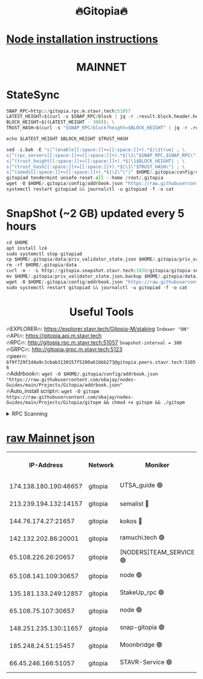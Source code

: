 <h1 align="center"> 🔥Gitopia🔥</h1>

[Node installation instructions](https://github.com/obajay/nodes-Guides/tree/main/Projects/Gitopia)
=

<h1 align="center"> MAINNET</h1>

# StateSync
```python
SNAP_RPC=http://gitopia.rpc.m.stavr.tech:51057
LATEST_HEIGHT=$(curl -s $SNAP_RPC/block | jq -r .result.block.header.height); \
BLOCK_HEIGHT=$((LATEST_HEIGHT - 300)); \
TRUST_HASH=$(curl -s "$SNAP_RPC/block?height=$BLOCK_HEIGHT" | jq -r .result.block_id.hash)

echo $LATEST_HEIGHT $BLOCK_HEIGHT $TRUST_HASH

sed -i.bak -E "s|^(enable[[:space:]]+=[[:space:]]+).*$|\1true| ; \
s|^(rpc_servers[[:space:]]+=[[:space:]]+).*$|\1\"$SNAP_RPC,$SNAP_RPC\"| ; \
s|^(trust_height[[:space:]]+=[[:space:]]+).*$|\1$BLOCK_HEIGHT| ; \
s|^(trust_hash[[:space:]]+=[[:space:]]+).*$|\1\"$TRUST_HASH\"| ; \
s|^(seeds[[:space:]]+=[[:space:]]+).*$|\1\"\"|" $HOME/.gitopia/config/config.toml
gitopiad tendermint unsafe-reset-all --home /root/.gitopia
wget -O $HOME/.gitopia/config/addrbook.json "https://raw.githubusercontent.com/obajay/nodes-Guides/main/Projects/Gitopia/addrbook.json"
systemctl restart gitopiad && journalctl -u gitopiad -f -o cat
```
# SnapShot (~2 GB) updated every 5 hours
```python
cd $HOME
apt install lz4
sudo systemctl stop gitopiad
cp $HOME/.gitopia/data/priv_validator_state.json $HOME/.gitopia/priv_validator_state.json.backup
rm -rf $HOME/.gitopia/data
curl -o - -L http://gitopia.snapshot.stavr.tech:1030/gitopia/gitopia-snap.tar.lz4 | lz4 -c -d - | tar -x -C $HOME/.gitopia --strip-components 2
mv $HOME/.gitopia/priv_validator_state.json.backup $HOME/.gitopia/data/priv_validator_state.json
wget -O $HOME/.gitopia/config/addrbook.json "https://raw.githubusercontent.com/obajay/nodes-Guides/main/Projects/Gitopia/addrbook.json"
sudo systemctl restart gitopiad && journalctl -u gitopiad -f -o cat
```
 <h1 align="center"> Useful Tools</h1>

🔥EXPLORER🔥:      https://explorer.stavr.tech/Gitopia-M/staking  `Indexer "ON"` \
🔥API🔥: 			 		 https://gitopia.api.m.stavr.tech \
🔥RPC🔥:           http://gitopia.rpc.m.stavr.tech:51057              `Snapshot-interval = 300` \
🔥GRPC🔥:          http://gitopia.grpc.m.stavr.tech:5123 \
🔥peer🔥:					 `6f9f729f2d4a9c3cbab3130157f5200a61bbb273@gitopia.peers.stavr.tech:51056` \
🔥Addrbook🔥:    ```wget -O $HOME/.gitopia/config/addrbook.json "https://raw.githubusercontent.com/obajay/nodes-Guides/main/Projects/Gitopia/addrbook.json"``` \
🔥Auto_install script🔥: ```wget -O gitopm https://raw.githubusercontent.com/obajay/nodes-Guides/main/Projects/Gitopia/gitopm && chmod +x gitopm && ./gitopm```


<details>
<summary>RPC Scanning</summary>

<h2 align="center"> We scan nodes in real time every 4 hours. And we provide the final result of RPC endpoints.
We cannot influence the operation of these nodes in any way. </h2>


```python
If Voting Power is higher than 0 --> then the Node is a validator of the network and may be subject to attack and be a potential threat to the chain.
```
```python
We marked such validators with a red symbol
```

</details>

[raw Mainnet json](https://rpc-check.gitopm.stavr.tech/gitopm/rpc-gitopm-result.json)
=

<table><tr><th>IP-Address</th><th>Network</th><th>Moniker</th><th>Latest Block Height</th><th>Earliest Block Height</th><th>Catching Up</th><th>Voting Power</th><th>Scan Time</th></tr><tr><td>174.138.180.190:46657</td><td>gitopia</td><td>UTSA_guide 🟢</td><td>10094918</td><td>6071990</td><td>False</td><td>0</td><td>2023-12-04T01:40:01.889135161UTC</td></tr><tr><td>213.239.194.132:14157</td><td>gitopia</td><td>semalist 🔴</td><td>10095028</td><td>6071990</td><td>False</td><td>429060</td><td>2023-12-04T01:40:21.503566728UTC</td></tr><tr><td>144.76.174.27:21657</td><td>gitopia</td><td>kokos 🔴</td><td>10095034</td><td>6071990</td><td>False</td><td>936373</td><td>2023-12-04T01:40:31.513227207UTC</td></tr><tr><td>142.132.202.86:20001</td><td>gitopia</td><td>ramuchi.tech 🟢</td><td>10095033</td><td>6548337</td><td>False</td><td>0</td><td>2023-12-04T01:40:30.720024712UTC</td></tr><tr><td>65.108.226.26:20657</td><td>gitopia</td><td>[NODERS]TEAM_SERVICE 🟢</td><td>10095043</td><td>6846001</td><td>False</td><td>0</td><td>2023-12-04T01:40:50.878178027UTC</td></tr><tr><td>65.108.141.109:30657</td><td>gitopia</td><td>node 🟢</td><td>10095033</td><td>6931333</td><td>False</td><td>0</td><td>2023-12-04T01:40:30.103075780UTC</td></tr><tr><td>135.181.133.249:12857</td><td>gitopia</td><td>StakeUp_rpc 🟢</td><td>10095034</td><td>8010001</td><td>False</td><td>0</td><td>2023-12-04T01:40:31.186755241UTC</td></tr><tr><td>65.108.75.107:30657</td><td>gitopia</td><td>node 🟢</td><td>10095038</td><td>8802845</td><td>False</td><td>0</td><td>2023-12-04T01:40:42.157983917UTC</td></tr><tr><td>148.251.235.130:11657</td><td>gitopia</td><td>snap-gitopia 🟢</td><td>10095033</td><td>9516001</td><td>False</td><td>0</td><td>2023-12-04T01:40:30.369939579UTC</td></tr><tr><td>185.248.24.51:15457</td><td>gitopia</td><td>Moonbridge 🟢</td><td>10095028</td><td>9781501</td><td>False</td><td>0</td><td>2023-12-04T01:40:21.274102547UTC</td></tr><tr><td>66.45.246.166:51057</td><td>gitopia</td><td>STAVR-Service 🟢</td><td>10095010</td><td>10083601</td><td>False</td><td>0</td><td>2023-12-04T01:40:10.689255467UTC</td></tr></table>
